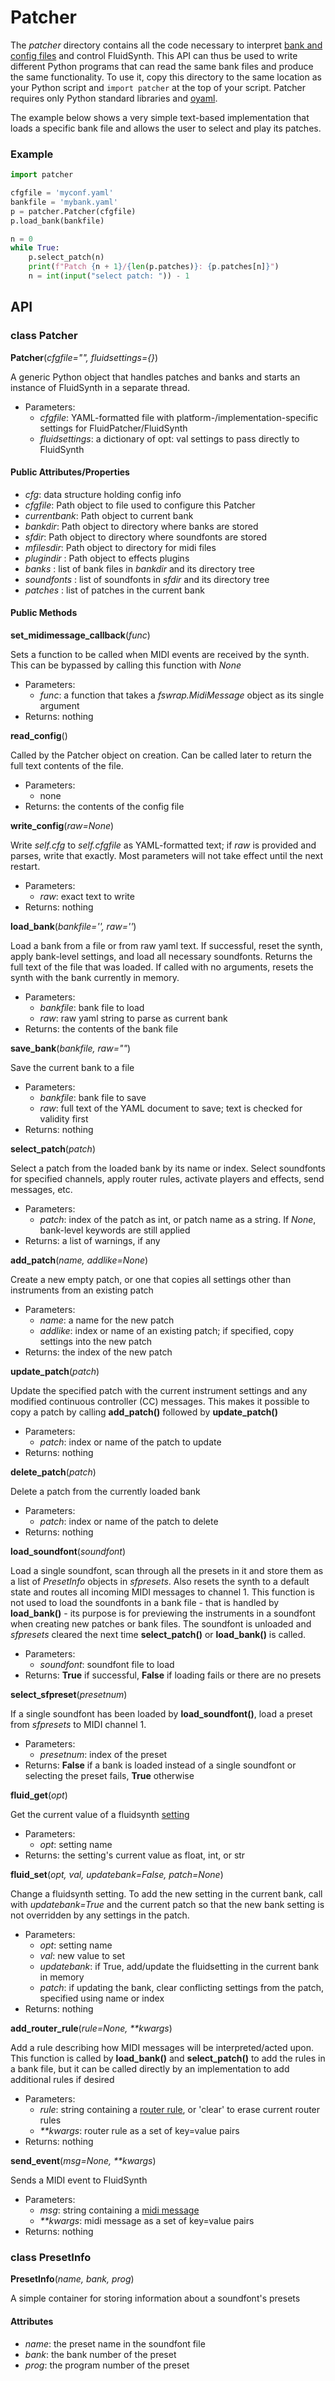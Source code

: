 # Patcher


The _patcher_ directory contains all the code necessary to interpret [bank and config files](file_formats.md) and control FluidSynth. This API can thus be used to write different Python programs that can read the same bank files and produce the same functionality. To use it, copy this directory to the same location as your Python script and `import patcher` at the top of your script. Patcher requires only Python standard libraries and [oyaml](https://pypi.org/project/oyaml/).

The example below shows a very simple text-based implementation that loads a specific bank file and allows the user to select and play its patches.

### Example

```python
import patcher

cfgfile = 'myconf.yaml'
bankfile = 'mybank.yaml'
p = patcher.Patcher(cfgfile)
p.load_bank(bankfile)

n = 0
while True:
    p.select_patch(n)
    print(f"Patch {n + 1}/{len(p.patches)}: {p.patches[n]}")
    n = int(input("select patch: ")) - 1
```

## API

### class Patcher

**Patcher**(_cfgfile="", fluidsettings={}_)

A generic Python object that handles patches and banks and starts an instance of FluidSynth in a separate thread.
- Parameters:
  - _cfgfile_: YAML-formatted file with platform-/implementation-specific settings for FluidPatcher/FluidSynth
  - _fluidsettings_: a dictionary of opt: val settings to pass directly to FluidSynth

#### Public Attributes/Properties

- _cfg_: data structure holding config info
- _cfgfile_: Path object to file used to configure this Patcher
- _currentbank_: Path object to current bank
- _bankdir_: Path object to directory where banks are stored
- _sfdir_: Path object to directory where soundfonts are stored
- _mfilesdir_: Path object to directory for midi files
- _plugindir_ : Path object to effects plugins
- _banks_ : list of bank files in _bankdir_ and its directory tree
- _soundfonts_ : list of soundfonts in _sfdir_ and its directory tree
- _patches_ : list of patches in the current bank

#### Public Methods

**set_midimessage_callback**(_func_)

Sets a function to be called when MIDI events are received by the synth. This can be bypassed by calling this function with _None_
- Parameters:
  - _func_: a function that takes a _fswrap.MidiMessage_ object as its single argument
- Returns: nothing

**read_config**()

Called by the Patcher object on creation. Can be called later to return the full text contents of the file.
- Parameters:
  - none
- Returns: the contents of the config file

**write_config**(_raw=None_)

Write _self.cfg_ to _self.cfgfile_ as YAML-formatted text; if _raw_ is provided and parses, write that exactly. Most parameters will not take effect until the next restart.
- Parameters:
  - _raw_: exact text to write
- Returns: nothing

**load_bank**(_bankfile='', raw=''_)

Load a bank from a file or from raw yaml text. If successful, reset the synth, apply bank-level settings, and load all necessary soundfonts. Returns the full text of the file that was loaded. If called with no arguments, resets the synth with the bank currently in memory.
- Parameters:
  - _bankfile_: bank file to load
  - _raw_: raw yaml string to parse as current bank
- Returns: the contents of the bank file

**save_bank**(_bankfile, raw=""_)

Save the current bank to a file
- Parameters:
  - _bankfile_: bank file to save
  - _raw_: full text of the YAML document to save; text is checked for validity first
- Returns: nothing

**select_patch**(_patch_)

Select a patch from the loaded bank by its name or index. Select soundfonts for specified channels, apply router rules, activate players and effects, send messages, etc.
- Parameters:
  - _patch_: index of the patch as int, or patch name as a string. If _None_, bank-level keywords are still applied
- Returns: a list of warnings, if any

**add_patch**(_name, addlike=None_)

Create a new empty patch, or one that copies all settings other than instruments from an existing patch
- Parameters:
  - _name_: a name for the new patch
  - _addlike_: index or name of an existing patch; if specified, copy settings into the new patch
- Returns: the index of the new patch

**update_patch**(_patch_)

Update the specified patch with the current instrument settings and any modified continuous controller (CC) messages. This makes it possible to copy a patch by calling **add_patch()** followed by **update_patch()**
- Parameters:
  - _patch_: index or name of the patch to update
- Returns: nothing

**delete_patch**(_patch_)

Delete a patch from the currently loaded bank
- Parameters:
  - _patch_: index or name of the patch to delete
- Returns: nothing

**load_soundfont**(_soundfont_)

Load a single soundfont, scan through all the presets in it and store them as a list of _PresetInfo_ objects in _sfpresets_. Also resets the synth to a default state and routes all incoming MIDI messages to channel 1. This function is not used to load the soundfonts in a bank file - that is handled by **load_bank()** - its purpose is for previewing the instruments in a soundfont when creating new patches or bank files. The soundfont is unloaded and _sfpresets_ cleared the next time **select_patch()** or **load_bank()** is called.
- Parameters:
  - _soundfont_: soundfont file to load
- Returns: **True** if successful, **False** if loading fails or there are no presets

**select_sfpreset**(_presetnum_)

If a single soundfont has been loaded by **load_soundfont()**, load a preset from _sfpresets_ to MIDI channel 1.
- Parameters:
  - _presetnum_: index of the preset
- Returns: **False** if a bank is loaded instead of a single soundfont or selecting the preset fails, **True** otherwise

**fluid_get**(_opt_)

Get the current value of a fluidsynth [setting](http://www.fluidsynth.org/api/fluidsettings.xml)
- Parameters:
  - _opt_: setting name
- Returns: the setting's current value as float, int, or str

**fluid_set**(_opt, val, updatebank=False, patch=None_)

Change a fluidsynth setting. To add the new setting in the current bank, call with _updatebank=True_ and the current patch so that the new bank setting is not overridden by any settings in the patch.
- Parameters:
  - _opt_: setting name
  - _val_: new value to set
  - _updatebank_: if True, add/update the fluidsetting in the current bank in memory
  - _patch_: if updating the bank, clear conflicting settings from the patch, specified using name or index
- Returns: nothing

**add_router_rule**(_rule=None, **kwargs_)

Add a rule describing how MIDI messages will be interpreted/acted upon. This function is called by **load_bank()** and **select_patch()** to add the rules in a bank file, but it can be called directly by an implementation to add additional rules if desired
- Parameters:
  - _rule_: string containing a [router rule](file_formats.md#keywords), or 'clear' to erase current router rules
  - _**kwargs_: router rule as a set of key=value pairs
- Returns: nothing

**send_event**(_msg=None, **kwargs_)

Sends a MIDI event to FluidSynth
- Parameters:
  - _msg_: string containing a [midi message](file_formats.md#keywords)
  - _**kwargs_: midi message as a set of key=value pairs
- Returns: nothing

### class PresetInfo

**PresetInfo**(_name, bank, prog_)

A simple container for storing information about a soundfont's presets

#### Attributes
  - _name_: the preset name in the soundfont file
  - _bank_: the bank number of the preset
  - _prog_: the program number of the preset
